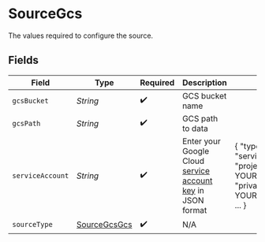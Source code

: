 # SourceGcs

The values required to configure the source.


## Fields

| Field                                                                                                                                                                           | Type                                                                                                                                                                            | Required                                                                                                                                                                        | Description                                                                                                                                                                     | Example                                                                                                                                                                         |
| ------------------------------------------------------------------------------------------------------------------------------------------------------------------------------- | ------------------------------------------------------------------------------------------------------------------------------------------------------------------------------- | ------------------------------------------------------------------------------------------------------------------------------------------------------------------------------- | ------------------------------------------------------------------------------------------------------------------------------------------------------------------------------- | ------------------------------------------------------------------------------------------------------------------------------------------------------------------------------- |
| `gcsBucket`                                                                                                                                                                     | *String*                                                                                                                                                                        | :heavy_check_mark:                                                                                                                                                              | GCS bucket name                                                                                                                                                                 |                                                                                                                                                                                 |
| `gcsPath`                                                                                                                                                                       | *String*                                                                                                                                                                        | :heavy_check_mark:                                                                                                                                                              | GCS path to data                                                                                                                                                                |                                                                                                                                                                                 |
| `serviceAccount`                                                                                                                                                                | *String*                                                                                                                                                                        | :heavy_check_mark:                                                                                                                                                              | Enter your Google Cloud <a href="https://cloud.google.com/iam/docs/creating-managing-service-account-keys#creating_service_account_keys">service account key</a> in JSON format | { "type": "service_account", "project_id": YOUR_PROJECT_ID, "private_key_id": YOUR_PRIVATE_KEY, ... }                                                                           |
| `sourceType`                                                                                                                                                                    | [SourceGcsGcs](../../models/shared/SourceGcsGcs.md)                                                                                                                             | :heavy_check_mark:                                                                                                                                                              | N/A                                                                                                                                                                             |                                                                                                                                                                                 |